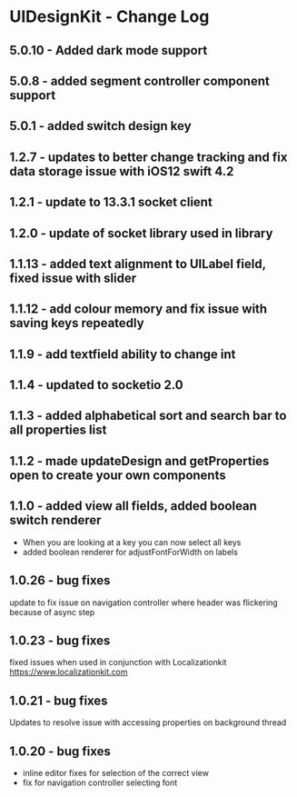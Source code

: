 
# UIDesignKit - Change Log


## 5.0.10 - Added dark mode support
## 5.0.8 - added segment controller component support
## 5.0.1 - added switch design key

## 1.2.7 - updates to better change tracking and fix data storage issue with iOS12 swift 4.2
## 1.2.1 - update to 13.3.1 socket client
## 1.2.0 - update of socket library used in library
## 1.1.13 - added text alignment to UILabel field, fixed issue with slider
## 1.1.12 - add colour memory and fix issue with saving keys repeatedly
## 1.1.9 - add textfield ability to change int
## 1.1.4 - updated to socketio 2.0
## 1.1.3 - added alphabetical sort and search bar to all properties list

## 1.1.2 - made updateDesign and getProperties open to create your own components

## 1.1.0 - added view all fields, added boolean switch renderer
- When you are looking at a key you can now select all keys
- added boolean renderer for adjustFontForWidth on labels

## 1.0.26 - bug fixes
update to fix issue on navigation controller where header was flickering because of async step

## 1.0.23 - bug fixes
fixed issues when used in conjunction with Localizationkit https://www.localizationkit.com

## 1.0.21 - bug fixes
Updates to resolve issue with accessing properties on background thread

## 1.0.20 - bug fixes
- inline editor fixes for selection of the correct view
- fix for navigation controller selecting font


